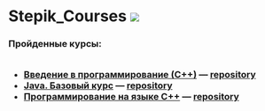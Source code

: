 # Stepik_Courses    <a href="https://stepik.org/learn"><img src= "https://user-images.githubusercontent.com/79112562/183741285-7b29554b-7517-40bf-af76-c7fe3379431c.png"></a></h3>
<h3>Пройденные курсы: <br><br>
<ul> 
<li><a href="https://stepik.org/course/363/syllabus">Введение в программирование (С++)</a> — <a href="/Введение в программирование (С++)">repository</a>
<li><a href="https://stepik.org/course/187/syllabus">Java. Базовый курс</a> — <a href="/Java. Базовый курс">repository</a>
<li><a href="https://stepik.org/course/7/syllabus">Программирование на языке C++</a> — <a href="/Программирование на языке C++">repository</a>
<ul> 


